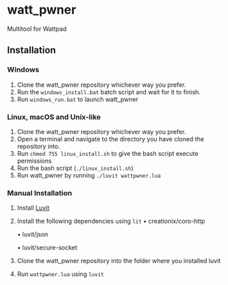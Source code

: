 # watt_pwner
 Multitool for Wattpad

## Installation
### Windows
1. Clone the watt_pwner repository whichever way you prefer.
2. Run the `windows_install.bat` batch script and wait for it to finish.
3. Run `windows_run.bat` to launch watt_pwner

### Linux, macOS and Unix-like
1. Clone the watt_pwner repository whichever way you prefer.
2. Open a terminal and navigate to the directory you have cloned the repository into.
3. Run `chmod 755 linux_install.sh` to give the bash script execute permissions
4. Run the bash script (`./linux_install.sh`)
5. Run watt_pwner by running `./luvit wattpwner.lua`

### Manual Installation
1. Install [Luvit](https://luvit.io)
2. Install the following dependencies using `lit`
   • creationix/coro-http
   
   • luvit/json
   
   • luvit/secure-socket
  
3. Clone the watt_pwner repository into the folder where you installed luvit
4. Run `wattpwner.lua` using `luvit`

